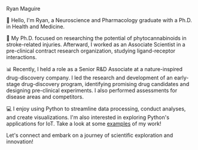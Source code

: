 
Ryan Maguire

👋 Hello, I'm Ryan, a Neuroscience and Pharmacology graduate with a Ph.D. in Health and Medicine.

🧪 My Ph.D. focused on researching the potential of phytocannabinoids in stroke-related injuries. Afterward, I worked as an Associate Scientist in a pre-clinical contract research organization, studying ligand-receptor interactions.

📊 Recently, I held a role as a Senior R&D Associate at a nature-inspired drug-discovery company. I led the research and development of an early-stage drug-discovery program, identifying promising drug candidates and designing pre-clinical experiments. I also performed assessments for disease areas and competitors.

💻 I enjoy using Python to streamline data processing, conduct analyses, and create visualizations. I'm also interested in exploring Python's applications for IoT. Take a look at some [examples](https://github.com/Magzlar/Examples) of my work!

Let's connect and embark on a journey of scientific exploration and innovation!







